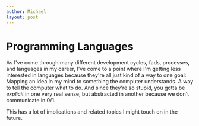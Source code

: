 ```yaml
---
author: Michael
layout: post
---
```


# Programming Languages

As I've come through many different development cycles, fads, processes, and languages in
my career, I've come to a point where I'm getting less interested in languages because
they're all just kind of a way to one goal:  Mapping an idea in my mind to something the
computer understands.  A way to tell the computer what to do.  And since they're so
stupid, you gotta be _explicit_ in one very real sense, but abstracted in another because
we don't communicate in 0/1.

This has a lot of implications and related topics I might touch on in the future.
